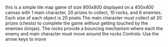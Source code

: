 this is a simple tile map game of size 800x800 displayed on
a 400x400 canvas with 1 main character,
20 prizes to collect, 10 rocks, and 6 enemies. Each size of each object is 20 pixels
The main character must collect all 20 prizes (chests) to complete the game without getting touched
by the enemies (ninjas). The rocks provide a bouncing mechanism where each the enemy and main character must move around the rocks
Controls: 
Use the arrow keys to move